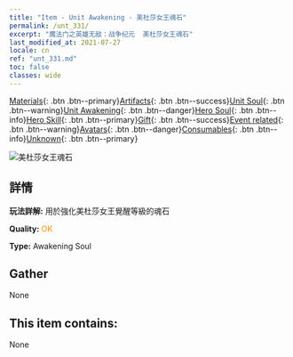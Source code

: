 ```yaml
---
title: "Item - Unit Awakening - 美杜莎女王魂石"
permalink: /unt_331/
excerpt: "魔法门之英雄无敌：战争纪元  美杜莎女王魂石"
last_modified_at: 2021-07-27
locale: cn
ref: "unt_331.md"
toc: false
classes: wide
---
```

 [Materials](/ItemsCN/){: .btn .btn--primary}[Artifacts](/ItemsCN/Artifacts/){: .btn .btn--success}[Unit Soul](/ItemsCN/UnitSoul/){: .btn .btn--warning}[Unit Awakening](/ItemsCN/UnitAwakening/){: .btn .btn--danger}[Hero Soul](/ItemsCN/HeroSoul/){: .btn .btn--info}[Hero Skill](/ItemsCN/HeroSkill/){: .btn .btn--primary}[Gift](/ItemsCN/Gift/){: .btn .btn--success}[Event related](/ItemsCN/Events/){: .btn .btn--warning}[Avatars](/ItemsCN/Avatars/){: .btn .btn--danger}[Consumables](/ItemsCN/Consumables/){: .btn .btn--info}[Unknown](/ItemsCN/Unknown/){: .btn .btn--primary}

 ![美杜莎女王魂石](/images/u/tia_meidusha.jpg)

## 詳情
 **玩法詳解:** 用於強化美杜莎女王覺醒等級的魂石

 **Quality:** <span style="color: #FF8C00">OK</span>

 **Type:** Awakening Soul

## Gather

  None

## This item contains:

  None

